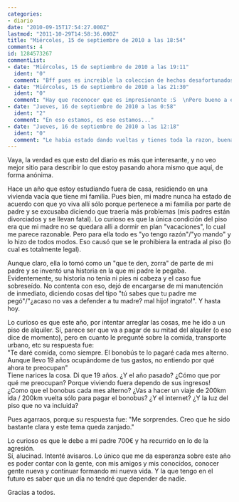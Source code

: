 ```yaml
---
categories:
- diario
date: "2010-09-15T17:54:27.000Z"
lastmod: "2011-10-29T14:58:36.000Z"
title: "Miércoles, 15 de septiembre de 2010 a las 18:54"
comments: 4
id: 1284573267
commentList:
- date: "Miércoles, 15 de septiembre de 2010 a las 19:11"
  ident: "0"
  comment: "Bff pues es increible la coleccion de hechos desafortunados : S"
- date: "Miércoles, 15 de septiembre de 2010 a las 21:30"
  ident: "0"
  comment: "Hay que reconocer que es impresionante :S  \nPero bueno a echarle un par y para alante!"
- date: "Jueves, 16 de septiembre de 2010 a las 0:58"
  ident: "2"
  comment: "En eso estamos, es eso estamos..."
- date: "Jueves, 16 de septiembre de 2010 a las 12:18"
  ident: "0"
  comment: "Le habia estado dando vueltas y tienes toda la razon, buena idea ;)  \nEn unos minutos estara lista y editare tu comentario para que quede como autor del post!"
---
```


Vaya, la verdad es que esto del diario es más que interesante, y no veo mejor sitio para describir lo que estoy pasando ahora mismo que aquí, de forma anónima.  
  
Hace un año que estoy estudiando fuera de casa, residiendo en una vivienda vacía que tiene mi familia. Pues bien, mi madre nunca ha estado de acuerdo con que yo viva allí sólo porque pertenece a mi familia por parte de padre y se excusaba diciendo que traería más problemas (mis padres están divorciados y se llevan fatal). Lo curioso es que la única condición del piso era que mi madre no se quedara alli a dormir en plan "vacaciones", lo cual me parece razonable. Pero para ella todo es "yo tengo razón"/"yo mando" y lo hizo de todos modos. Eso causó que se le prohibiera la entrada al piso (lo cual es totalmente legal).  
  
Aunque claro, ella lo tomó como un "que te den, zorra" de parte de mi padre y se inventó una historia en la que mi padre le pegaba. Evidentemente, su historia no tenia ni pies ni cabeza y el caso fue sobreseído. No contenta con eso, dejó de encargarse de mi manutención de inmediato, diciendo cosas del tipo "tú sabes que tu padre me pegó"/"¿acaso no vas a defender a tu madre? mal hijo! ingrato!". Y hasta hoy.  
  
Lo curioso es que este año, por intentar arreglar las cosas, me he ido a un piso de alquiler. Sí, parece ser que va a pagar de su mitad del alquiler (o eso dice de momento), pero en cuanto le pregunté sobre la comida, transporte urbano, etc su respuesta fue:  
"Te daré comida, como siempre. El bonobús te lo pagaré cada mes alterno. Aunque llevo 19 años ocupándome de tus gastos, no entiendo por qué ahora te preocupan"  
Tiene narices la cosa. Di que 19 años. ¿Y el año pasado? ¿Cómo que por qué me preocupan? Porque viviendo fuera dependo de sus ingresos! ¿Como que el bonobus cada mes alterno? ¿Vas a hacer un viaje de 200km ida / 200km vuelta sólo para pagar el bonobus? ¿Y el internet? ¿Y la luz del piso que no va incluida?  
  
Pues agarraos, porque su respuesta fue: "Me sorprendes. Creo que he sido bastante clara y este tema queda zanjado."  
  
Lo curioso es que le debe a mi padre 700€ y ha recurrido en lo de la agresión.  
Sí, alucinad. Intenté avisaros. Lo único que me da esperanza sobre este año es poder contar con la gente, con mis amigos y mis conocidos, conocer gente nueva y continuar formando mi nueva vida. Y la que tengo en el futuro es saber que un día no tendré que depender de nadie.  
  
Gracias a todos.